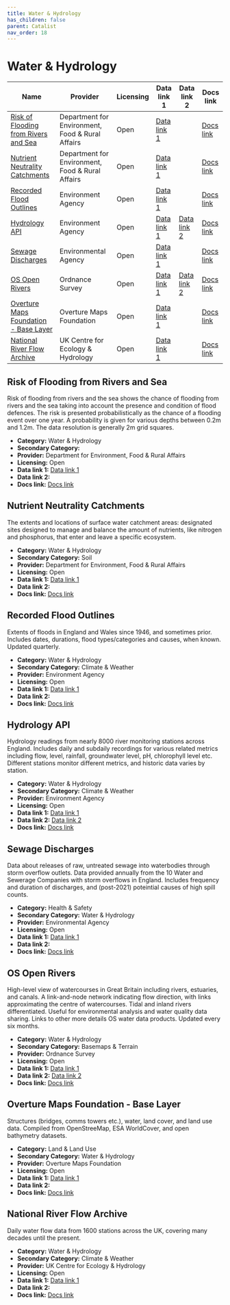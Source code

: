 ```yaml
---
title: Water & Hydrology
has_children: false
parent: Catalist
nav_order: 18
---
```


# Water & Hydrology

| Name                                                                            | Provider                                         | Licensing | Data link 1                                                                                                           | Data link 2                                                                                                                       | Docs link                                                                                                                                                |
| ------------------------------------------------------------------------------- | ------------------------------------------------ | --------- | --------------------------------------------------------------------------------------------------------------------- | --------------------------------------------------------------------------------------------------------------------------------- | -------------------------------------------------------------------------------------------------------------------------------------------------------- |
| [Risk of Flooding from Rivers and Sea](#risk-of-flooding-from-rivers-and-sea)   | Department for Environment, Food & Rural Affairs | Open      | [Data link 1](https://environment.data.gov.uk/dataset/96ab4342-82c1-4095-87f1-0082e8d84ef1)                           |                                                                                                                                   | [Docs link](https://environment.data.gov.uk/file-management-open/data-sets/cf7e9513-2004-4ab7-befa-12294eedde0f/files/RoFRS%20Product%20Description.pdf) |
| [Nutrient Neutrality Catchments](#nutrient-neutrality-catchments)               | Department for Environment, Food & Rural Affairs | Open      | [Data link 1](https://naturalengland-defra.opendata.arcgis.com/datasets/nutrient-neutrality-catchments-england/about) |                                                                                                                                   | [Docs link](https://environment.data.gov.uk/defra/c11d1558-7d2f-4a71-9c20-93f02d148ef5/details)                                                          |
| [Recorded Flood Outlines](#recorded-flood-outlines)                             | Environment Agency                               | Open      | [Data link 1](https://environment.data.gov.uk/explore/8c75e700-d465-11e4-8b5b-f0def148f590?download=True)             |                                                                                                                                   | [Docs link](https://environment.data.gov.uk/dataset/8c75e700-d465-11e4-8b5b-f0def148f590)                                                                |
| [Hydrology API](#hydrology-api)                                                 | Environment Agency                               | Open      | [Data link 1](https://environment.data.gov.uk/hydrology/doc/reference#api-summary)                                    | [Data link 2](https://environment.data.gov.uk/hydrology/doc/reference#batch-api)                                                  | [Docs link](https://environment.data.gov.uk/hydrology/doc/reference)                                                                                     |
| [Sewage Discharges](#sewage-discharges)                                         | Environmental Agency                             | Open      | [Data link 1](https://environment.data.gov.uk/dataset/21e15f12-0df8-4bfc-b763-45226c16a8ac)                           |                                                                                                                                   | [Docs link](https://environment.data.gov.uk/dataset/21e15f12-0df8-4bfc-b763-45226c16a8ac)                                                                |
| [OS Open Rivers](#os-open-rivers)                                               | Ordnance Survey                                  | Open      | [Data link 1](https://osdatahub.os.uk/downloads/open/OpenRivers)                                                      | [Data link 2](https://docs.os.uk/os-apis/accessing-os-apis/os-downloads-api/technical-specification/download-an-opendata-product) | [Docs link](https://docs.os.uk/os-downloads/networks/os-open-rivers)                                                                                     |
| [Overture Maps Foundation - Base Layer](#overture-maps-foundation---base-layer) | Overture Maps Foundation                         | Open      | [Data link 1](https://docs.overturemaps.org/getting-data/)                                                            |                                                                                                                                   | [Docs link](https://docs.overturemaps.org/guides/base/)                                                                                                  |
| [National River Flow Archive](#national-river-flow-archive)                     | UK Centre for Ecology & Hydrology                | Open      | [Data link 1](https://nrfaapps.ceh.ac.uk/nrfa/nrfa-api.html)                                                          |                                                                                                                                   | [Docs link](https://nrfa.ceh.ac.uk/)                                                                                                                     |

## Risk of Flooding from Rivers and Sea

Risk of flooding from rivers and the sea shows the chance of flooding from rivers and the sea taking into account the presence and condition of flood defences. The risk is presented probabilistically as the chance of a flooding event over one year. A probability is given for various depths between 0.2m and 1.2m. The data resolution is generally 2m grid squares.

- **Category:** Water & Hydrology
- **Secondary Category:** 
- **Provider:** Department for Environment, Food & Rural Affairs
- **Licensing:** Open
- **Data link 1:** [Data link 1](https://environment.data.gov.uk/dataset/96ab4342-82c1-4095-87f1-0082e8d84ef1)
- **Data link 2:** 
- **Docs link:** [Docs link](https://environment.data.gov.uk/file-management-open/data-sets/cf7e9513-2004-4ab7-befa-12294eedde0f/files/RoFRS%20Product%20Description.pdf)



## Nutrient Neutrality Catchments

The extents and locations of surface water catchment areas: designated sites designed to manage and balance the amount of nutrients, like nitrogen and phosphorus, that enter and leave a specific ecosystem.

- **Category:** Water & Hydrology
- **Secondary Category:** Soil
- **Provider:** Department for Environment, Food & Rural Affairs
- **Licensing:** Open
- **Data link 1:** [Data link 1](https://naturalengland-defra.opendata.arcgis.com/datasets/nutrient-neutrality-catchments-england/about)
- **Data link 2:** 
- **Docs link:** [Docs link](https://environment.data.gov.uk/defra/c11d1558-7d2f-4a71-9c20-93f02d148ef5/details)



## Recorded Flood Outlines

Extents of floods in England and Wales since 1946, and sometimes prior. Includes dates, durations, flood types/categories and causes, when known. Updated quarterly.

- **Category:** Water & Hydrology
- **Secondary Category:** Climate & Weather
- **Provider:** Environment Agency
- **Licensing:** Open
- **Data link 1:** [Data link 1](https://environment.data.gov.uk/explore/8c75e700-d465-11e4-8b5b-f0def148f590?download=True)
- **Data link 2:** 
- **Docs link:** [Docs link](https://environment.data.gov.uk/dataset/8c75e700-d465-11e4-8b5b-f0def148f590)



## Hydrology API

Hydrology readings from nearly 8000 river monitoring stations across England. Includes daily and subdaily recordings for various related metrics including flow, level, rainfall, groundwater level, pH, chlorophyll level etc. Different stations monitor different metrics, and historic data varies by station.

- **Category:** Water & Hydrology
- **Secondary Category:** Climate & Weather
- **Provider:** Environment Agency
- **Licensing:** Open
- **Data link 1:** [Data link 1](https://environment.data.gov.uk/hydrology/doc/reference#api-summary)
- **Data link 2:** [Data link 2](https://environment.data.gov.uk/hydrology/doc/reference#batch-api)
- **Docs link:** [Docs link](https://environment.data.gov.uk/hydrology/doc/reference)



## Sewage Discharges

Data about releases of raw, untreated sewage into waterbodies through storm overflow outlets. Data provided annually from the 10 Water and Sewerage Companies with storm overflows in England. Includes frequency and duration of discharges, and (post-2021) poteintial causes of high spill counts.

- **Category:** Health & Safety
- **Secondary Category:** Water & Hydrology
- **Provider:** Environmental Agency
- **Licensing:** Open
- **Data link 1:** [Data link 1](https://environment.data.gov.uk/dataset/21e15f12-0df8-4bfc-b763-45226c16a8ac)
- **Data link 2:** 
- **Docs link:** [Docs link](https://environment.data.gov.uk/dataset/21e15f12-0df8-4bfc-b763-45226c16a8ac)



## OS Open Rivers

High-level view of watercourses in Great Britain including rivers, estuaries, and canals. A link-and-node network indicating flow direction, with links approximating the centre of watercourses. Tidal and inland rivers differentiated. Useful for environmental analysis and water quality data sharing. Links to other more details OS water data products. Updated every six months.

- **Category:** Water & Hydrology
- **Secondary Category:** Basemaps & Terrain
- **Provider:** Ordnance Survey
- **Licensing:** Open
- **Data link 1:** [Data link 1](https://osdatahub.os.uk/downloads/open/OpenRivers)
- **Data link 2:** [Data link 2](https://docs.os.uk/os-apis/accessing-os-apis/os-downloads-api/technical-specification/download-an-opendata-product)
- **Docs link:** [Docs link](https://docs.os.uk/os-downloads/networks/os-open-rivers)



## Overture Maps Foundation - Base Layer

Structures (bridges, comms towers etc.), water, land cover, and land use data. Compiled from OpenStreeMap, ESA WorldCover, and open bathymetry datasets.

- **Category:** Land & Land Use
- **Secondary Category:** Water & Hydrology
- **Provider:** Overture Maps Foundation
- **Licensing:** Open
- **Data link 1:** [Data link 1](https://docs.overturemaps.org/getting-data/)
- **Data link 2:** 
- **Docs link:** [Docs link](https://docs.overturemaps.org/guides/base/)



## National River Flow Archive

Daily water flow data from 1600 stations across the UK, covering many decades until the present.

- **Category:** Water & Hydrology
- **Secondary Category:** Climate & Weather
- **Provider:** UK Centre for Ecology & Hydrology
- **Licensing:** Open
- **Data link 1:** [Data link 1](https://nrfaapps.ceh.ac.uk/nrfa/nrfa-api.html)
- **Data link 2:** 
- **Docs link:** [Docs link](https://nrfa.ceh.ac.uk/)
